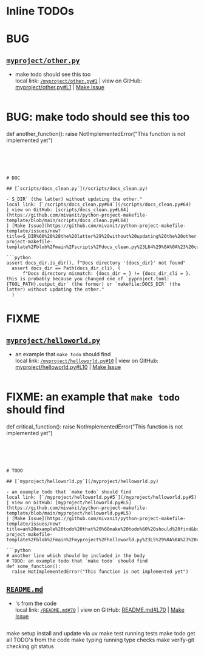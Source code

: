  # Inline TODOs


# BUG

## [`myproject/other.py`](/myproject/other.py)

- make todo should see this too  
  local link: [`/myproject/other.py#1`](/myproject/other.py#1) 
  | view on GitHub: [myproject/other.py#L1](https://github.com/mivanit/python-project-makefile-template/blob/main/myproject/other.py#L1)
  | [Make Issue](https://github.com/mivanit/python-project-makefile-template/issues/new?title=make%20todo%20should%20see%20this%20too&body=%23%20source%0A%0A%5B%60myproject%2Fother.py%23L1%60%5D%28https%3A%2F%2Fgithub.com%2Fmivanit%2Fpython-project-makefile-template%2Fblob%2Fmain%2Fmyproject%2Fother.py%23L1%29%0A%0A%23%20context%0A%60%60%60python%0A%23%20BUG%3A%20make%20todo%20should%20see%20this%20too%0Adef%20another_function%28%29%3A%0A%09raise%20NotImplementedError%28%22This%20function%20is%20not%20implemented%20yet%22%29%0A%60%60%60&labels=bug)

  ```python
# BUG: make todo should see this too
def another_function():
	raise NotImplementedError("This function is not implemented yet")
  ```





# DOC

## [`scripts/docs_clean.py`](/scripts/docs_clean.py)

- S_DIR` (the latter) without updating the other."  
  local link: [`/scripts/docs_clean.py#64`](/scripts/docs_clean.py#64) 
  | view on GitHub: [scripts/docs_clean.py#L64](https://github.com/mivanit/python-project-makefile-template/blob/main/scripts/docs_clean.py#L64)
  | [Make Issue](https://github.com/mivanit/python-project-makefile-template/issues/new?title=S_DIR%60%20%28the%20latter%29%20without%20updating%20the%20other.%22&body=%23%20source%0A%0A%5B%60scripts%2Fdocs_clean.py%23L64%60%5D%28https%3A%2F%2Fgithub.com%2Fmivanit%2Fpython-project-makefile-template%2Fblob%2Fmain%2Fscripts%2Fdocs_clean.py%23L64%29%0A%0A%23%20context%0A%60%60%60python%0A%09assert%20docs_dir.is_dir%28%29%2C%20f%22Docs%20directory%20%27%7Bdocs_dir%7D%27%20not%20found%22%0A%09assert%20docs_dir%20%3D%3D%20Path%28docs_dir_cli%29%2C%20%28%0A%09%09f%22Docs%20directory%20mismatch%3A%20%7Bdocs_dir%20%3D%20%7D%20%21%3D%20%7Bdocs_dir_cli%20%3D%20%7D.%20this%20is%20probably%20because%20you%20changed%20one%20of%20%60pyproject.toml%3A%7BTOOL_PATH%7D.output_dir%60%20%28the%20former%29%20or%20%60makefile%3ADOCS_DIR%60%20%28the%20latter%29%20without%20updating%20the%20other.%22%0A%09%29%0A%60%60%60&labels=documentation)

  ```python
assert docs_dir.is_dir(), f"Docs directory '{docs_dir}' not found"
	assert docs_dir == Path(docs_dir_cli), (
		f"Docs directory mismatch: {docs_dir = } != {docs_dir_cli = }. this is probably because you changed one of `pyproject.toml:{TOOL_PATH}.output_dir` (the former) or `makefile:DOCS_DIR` (the latter) without updating the other."
	)
  ```





# FIXME

## [`myproject/helloworld.py`](/myproject/helloworld.py)

- an example that `make todo` should find  
  local link: [`/myproject/helloworld.py#10`](/myproject/helloworld.py#10) 
  | view on GitHub: [myproject/helloworld.py#L10](https://github.com/mivanit/python-project-makefile-template/blob/main/myproject/helloworld.py#L10)
  | [Make Issue](https://github.com/mivanit/python-project-makefile-template/issues/new?title=an%20example%20that%20%60make%20todo%60%20should%20find&body=%23%20source%0A%0A%5B%60myproject%2Fhelloworld.py%23L10%60%5D%28https%3A%2F%2Fgithub.com%2Fmivanit%2Fpython-project-makefile-template%2Fblob%2Fmain%2Fmyproject%2Fhelloworld.py%23L10%29%0A%0A%23%20context%0A%60%60%60python%0A%23%20FIXME%3A%20an%20example%20that%20%60make%20todo%60%20should%20find%0Adef%20critical_function%28%29%3A%0A%09raise%20NotImplementedError%28%22This%20function%20is%20not%20implemented%20yet%22%29%0A%60%60%60&labels=FIXME)

  ```python
# FIXME: an example that `make todo` should find
def critical_function():
	raise NotImplementedError("This function is not implemented yet")
  ```





# TODO

## [`myproject/helloworld.py`](/myproject/helloworld.py)

- an example todo that `make todo` should find  
  local link: [`/myproject/helloworld.py#5`](/myproject/helloworld.py#5) 
  | view on GitHub: [myproject/helloworld.py#L5](https://github.com/mivanit/python-project-makefile-template/blob/main/myproject/helloworld.py#L5)
  | [Make Issue](https://github.com/mivanit/python-project-makefile-template/issues/new?title=an%20example%20todo%20that%20%60make%20todo%60%20should%20find&body=%23%20source%0A%0A%5B%60myproject%2Fhelloworld.py%23L5%60%5D%28https%3A%2F%2Fgithub.com%2Fmivanit%2Fpython-project-makefile-template%2Fblob%2Fmain%2Fmyproject%2Fhelloworld.py%23L5%29%0A%0A%23%20context%0A%60%60%60python%0A%23%20another%20line%20which%20should%20be%20included%20in%20the%20body%0A%23%20TODO%3A%20an%20example%20todo%20that%20%60make%20todo%60%20should%20find%0Adef%20some_function%28%29%3A%0A%09raise%20NotImplementedError%28%22This%20function%20is%20not%20implemented%20yet%22%29%0A%60%60%60&labels=enhancement)

  ```python
# another line which should be included in the body
# TODO: an example todo that `make todo` should find
def some_function():
	raise NotImplementedError("This function is not implemented yet")
  ```




## [`README.md`](/README.md)

- 's from the code  
  local link: [`/README.md#70`](/README.md#70) 
  | view on GitHub: [README.md#L70](https://github.com/mivanit/python-project-makefile-template/blob/main/README.md#L70)
  | [Make Issue](https://github.com/mivanit/python-project-makefile-template/issues/new?title=%27s%20from%20the%20code&body=%23%20source%0A%0A%5B%60README.md%23L70%60%5D%28https%3A%2F%2Fgithub.com%2Fmivanit%2Fpython-project-makefile-template%2Fblob%2Fmain%2FREADME.md%23L70%29%0A%0A%23%20context%0A%60%60%60markdown%0A%20%20%20%20make%20setup%20%20%20%20%20%20%20%20%20%20%20%20%20%20%20%20install%20and%20update%20via%20uv%0A%20%20%20%20make%20test%20%20%20%20%20%20%20%20%20%20%20%20%20%20%20%20%20running%20tests%0A%20%20%20%20make%20todo%20%20%20%20%20%20%20%20%20%20%20%20%20%20%20%20%20get%20all%20TODO%27s%20from%20the%20code%0A%20%20%20%20make%20typing%20%20%20%20%20%20%20%20%20%20%20%20%20%20%20running%20type%20checks%0A%20%20%20%20make%20verify-git%20%20%20%20%20%20%20%20%20%20%20checking%20git%20status%0A%60%60%60&labels=enhancement)

  ```markdown
make setup                install and update via uv
    make test                 running tests
    make todo                 get all TODO's from the code
    make typing               running type checks
    make verify-git           checking git status
  ```




